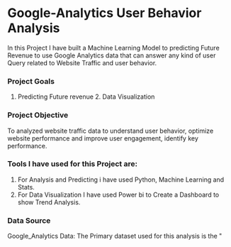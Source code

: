# Google-Analytics User Behavior Analysis 

 In this Project I have built a Machine Learning Model to predicting Future Revenue to use Google Analytics data that can answer any kind of user Query related to Website Traffic and user behavior. 

### Project Goals

 1. Predicting Future revenue 2. Data Visualization 

### Project Objective
 
 To analyzed website traffic data to understand user behavior, optimize website performance and improve user engagement, identify key performance.
 
 ### Tools I have used for this Project are: 
 
 1. For Analysis and Predicting i have used Python, Machine Learning and Stats.
 2. For Data Visualization I have used Power bi to Create a Dashboard to show Trend Analysis.

### Data Source 

Google_Analytics Data: The Primary dataset used for this analysis is the "
